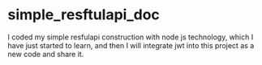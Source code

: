 # simple_resftulapi_doc
I coded my simple resfulapi construction with node js technology, which I have just started to learn, and then I will integrate jwt into this project as a new code and share it.
